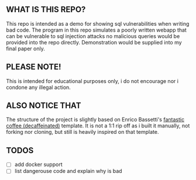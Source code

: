 ## WHAT IS THIS REPO?
This repo is intended as a demo for showing sql vulnerabilities when writing bad code. The program in this repo simulates a poorly written webapp that can be vulnerable to sql injection attacks
no malicious queries would be provided into the repo directly. Demonstration would be supplied into my final paper only.

## PLEASE NOTE!
This is intended for educational purposes only, i do not encourage nor i condone any illegal action.  

## ALSO NOTICE THAT 
The structure of the project is slightly based on Enrico Bassetti's [fantastic coffee (decaffeinated)](https://github.com/sapienzaapps/fantastic-coffee-decaffeinated) template. It is not a 1:1 rip off as i built it manually, not forking nor cloning, but still is heavily inspired on that template. 


## TODOS 
- [ ] add docker support 
- [ ] list dangerouse code and explain why is bad